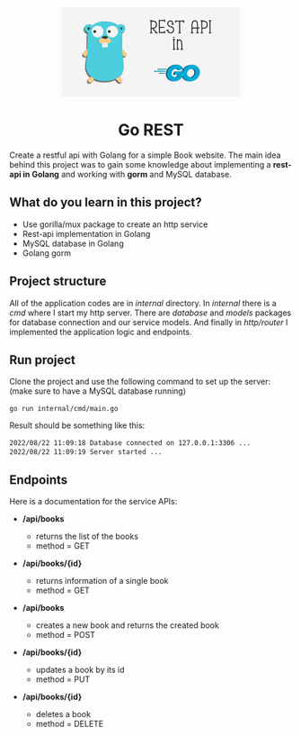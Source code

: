 <p align="center">
  <img src="assets/go-rest.png" alt="logo" />
</p>

<h1 align="center">
Go REST
</h1>

Create a restful api with Golang for a simple Book website. The main idea behind this project was to gain some knowledge about implementing a **rest-api in Golang** and working with **gorm** and MySQL database.

## What do you learn in this project?
- Use gorilla/mux package to create an http service
- Rest-api implementation in Golang
- MySQL database in Golang
- Golang gorm

## Project structure
All of the application codes are in _internal_ directory. In _internal_ there is a _cmd_ where I start my http server. 
There are _database_ and _models_ packages for database connection and our service models. And finally in _http/router_ I implemented the application logic and endpoints.

## Run project
Clone the project and use the following command to set up the server: (make sure to have a MySQL database running)
```shell
go run internal/cmd/main.go
```

Result should be something like this:
```shell
2022/08/22 11:09:18 Database connected on 127.0.0.1:3306 ...
2022/08/22 11:09:19 Server started ...
```

## Endpoints
Here is a documentation for the service APIs:
- **/api/books**
  - returns the list of the books
  - method = GET

- **/api/books/{id}**
  - returns information of a single book
  - method = GET

- **/api/books**
  - creates a new book and returns the created book
  - method = POST

- **/api/books/{id}**
  - updates a book by its id 
  - method = PUT

- **/api/books/{id}**
  - deletes a book  
  - method = DELETE
